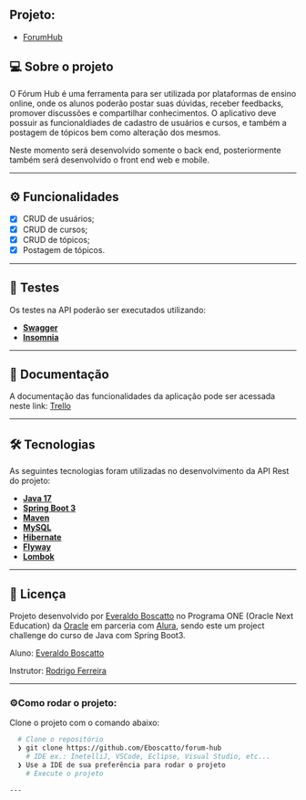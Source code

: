 ## Projeto:

* [ForumHub](#Título-e-Imagem-de-capa)

## 💻 Sobre o projeto

O Fórum Hub é uma ferramenta para ser utilizada por plataformas de ensino online, onde os alunos poderão postar suas dúvidas, receber feedbacks, promover discussões e compartilhar conhecimentos. O aplicativo deve possuir as funcionaldiades de cadastro de usuários e cursos, e também a postagem de tópicos bem como alteração dos mesmos. 

Neste momento será desenvolvido somente o back end, posteriormente também será desenvolvido o front end web e mobile.

---

## ⚙️ Funcionalidades

- [x] CRUD de usuários;
- [x] CRUD de cursos;
- [x] CRUD de tópicos;
- [x] Postagem de tópicos.

---

## 🎨 Testes

Os testes na API poderão ser executados utilizando:

- **[Swagger](https://swagger.io/docs/specification/links/)**
- **[Insomnia](https://insomnia.rest/download/)**

---

## 📄 Documentação

A documentação das funcionalidades da aplicação pode ser acessada neste link: <a href="https://trello.com/b/W5qxhjX2/forum-hub-challenge-back-end">Trello</a>

---

## 🛠 Tecnologias

As seguintes tecnologias foram utilizadas no desenvolvimento da API Rest do projeto:

- **[Java 17](https://www.oracle.com/java)**
- **[Spring Boot 3](https://spring.io/projects/spring-boot)**
- **[Maven](https://maven.apache.org)**
- **[MySQL](https://www.mysql.com)**
- **[Hibernate](https://hibernate.org)**
- **[Flyway](https://flywaydb.org)**
- **[Lombok](https://projectlombok.org)**

---

## 📝 Licença

Projeto desenvolvido por [Everaldo Boscatto](www.linkedin.com/in/everaldoboscatto) no Programa ONE (Oracle Next Education) da [Oracle](https://www.oracle.com/br/education/oracle-next-education/) em parceria com [Alura](https://www.alura.com.br),  sendo este um project challenge do curso de Java com Spring Boot3.

Aluno: [Everaldo Boscatto](www.linkedin.com/in/everaldoboscatto)

Instrutor: [Rodrigo Ferreira](https://cursos.alura.com.br/user/rodrigo-ferreira)

---

### ⚙️Como rodar o projeto:
Clone o projeto com o comando abaixo:

```bash
  # Clone o repositório
  ❯ git clone https://github.com/Eboscatto/forum-hub
	# IDE ex.: InetelliJ, VSCode, Eclipse, Visual Studio, etc...
  ❯ Use a IDE de sua preferência para rodar o projeto
	# Execute o projeto
   
---
